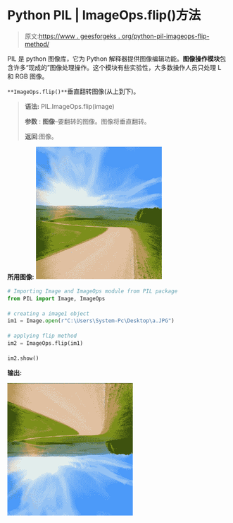 # Python PIL | ImageOps.flip()方法

> 原文:[https://www . geesforgeks . org/python-pil-imageops-flip-method/](https://www.geeksforgeeks.org/python-pil-imageops-flip-method/)

PIL 是 python 图像库，它为 Python 解释器提供图像编辑功能。**图像操作模块**包含许多“现成的”图像处理操作。这个模块有些实验性，大多数操作人员只处理 L 和 RGB 图像。

`**ImageOps.flip()**`垂直翻转图像(从上到下)。

> **语法:** PIL.ImageOps.flip(image)
> 
> **参数** :
> **图像**–要翻转的图像。图像将垂直翻转。
> 
> **返回**:图像。

**所用图像:**
![](img/3bc219b6226daf75802b3680c64417ac.png)

```py
# Importing Image and ImageOps module from PIL package 
from PIL import Image, ImageOps 

# creating a image1 object 
im1 = Image.open(r"C:\Users\System-Pc\Desktop\a.JPG") 

# applying flip method 
im2 = ImageOps.flip(im1) 

im2.show()
```

**输出:**

![](img/f92df68dc179acde8c05752bb5854235.png)